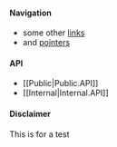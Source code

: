 #### Navigation

- some other [links](links)
- and [pointers](pointers)

<!-- START wicked generated API -- please keep comment here to allow auto update -->
#### API

- [[Public|Public.API]]
- [[Internal|Internal.API]]

<!-- END wicked generated API -- please keep comment here to allow auto update -->

#### Disclaimer

This is for a test
